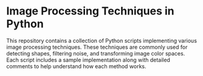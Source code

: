 # Image Processing Techniques in Python

This repository contains a collection of Python scripts implementing various image processing techniques. These techniques are commonly used for detecting shapes, filtering noise, and transforming image color spaces. Each script includes a sample implementation along with detailed comments to help understand how each method works.
